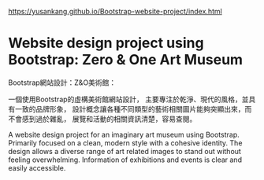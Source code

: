https://yusankang.github.io/Bootstrap-website-project/index.html

# Website design project using Bootstrap: Zero & One Art Museum

Bootstrap網站設計：Z&O美術館：

一個使用Bootstrap的虛構美術館網站設計，
主要專注於乾淨、現代的風格，並具有一致的品牌形象，
設計概念讓各種不同類型的藝術相關圖片能夠突顯出來，而不會感到過於雜亂，
展覽和活動的相關資訊清楚，容易查閱。

A website design project for an imaginary art museum using Bootstrap.
Primarily focused on a clean, modern style with a cohesive identity.
The design allows a diverse range of art related images to stand out without feeling overwhelming.
Information of exhibitions and events is clear and easily accessible.

 
